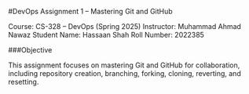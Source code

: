 #DevOps Assignment 1 – Mastering Git and GitHub

Course: CS-328 – DevOps (Spring 2025)
Instructor: Muhammad Ahmad Nawaz
Student Name: Hassaan Shah
Roll Number: 2022385

###Objective

This assignment focuses on mastering Git and GitHub for collaboration, including repository creation, branching, forking, cloning, reverting, and resetting.

